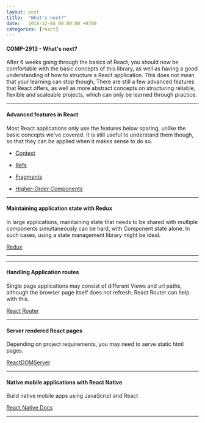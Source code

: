 ```yaml
---
layout: post
title:  "What's next?"
date:   2018-12-04 00:00:00 +0700
categories: [react]
---
```


#### COMP-2913 - What's next?

After 6 weeks going through the basics of React, you should now be comfortable with the basic concepts of this library, as well as having a good understanding of how to structure a React application. This does not mean that your learning can stop though; There are still a few advanced features that React offers, as well as more abstract concepts on structuring reliable, flexible and scaleable projects, which can only be learned through practice.


---

#### Advanced features in React

Most React applications only use the features below sparing, unlike the basic concepts we've covered. It is still useful to understand them though, so that they can be applied when it makes sense to do so.

- [Context](https://reactjs.org/docs/context.html)

- [Refs](https://reactjs.org/docs/refs-and-the-dom.html)

- [Fragments](https://reactjs.org/docs/fragments.html)

- [Higher-Order Components](https://reactjs.org/docs/higher-order-components.html)

---

#### Maintaining application state with Redux

In large applications, maintaining state that needs to be shared with multiple components simultaneously can be hard, with Component state alone. In such cases, using a state management library might be ideal.

[Redux](https://redux.js.org)

---

---

#### Handling Application routes

Single page applications may consist of different Views and url paths, although the browser page itself does not refresh. React Router can help with this.

[React Router](https://reacttraining.com/react-router/)

---

#### Server rendered React pages

Depending on project requirements, you may need to serve static html pages.

[ReactDOMServer](https://reactjs.org/docs/react-dom-server.html)

---

#### Native mobile applications with React Native

Build native mobile apps using JavaScript and React

[React Native Docs](https://facebook.github.io/react-native/)

---

